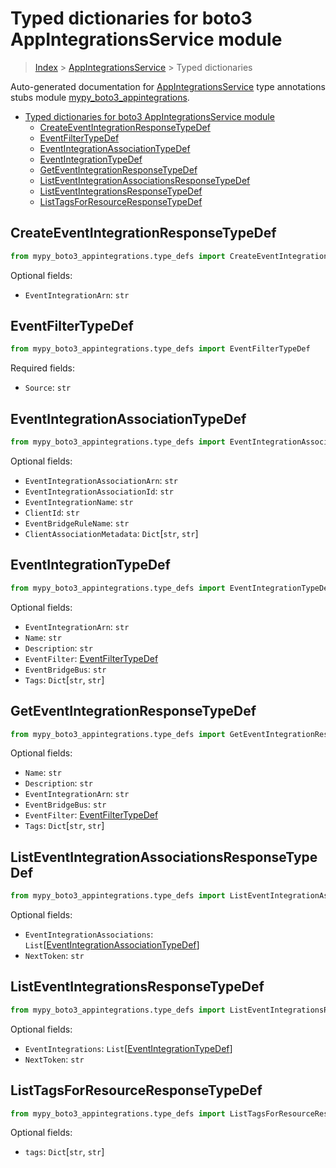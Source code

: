 # Typed dictionaries for boto3 AppIntegrationsService module

> [Index](..) > [AppIntegrationsService](.) > Typed dictionaries

Auto-generated documentation for
[AppIntegrationsService](https://boto3.amazonaws.com/v1/documentation/api/latest/reference/services/appintegrations.html#AppIntegrationsService)
type annotations stubs module
[mypy_boto3_appintegrations](https://pypi.org/project/mypy-boto3-appintegrations/).

- [Typed dictionaries for boto3 AppIntegrationsService module](#typed-dictionaries-for-boto3-appintegrationsservice-module)
  - [CreateEventIntegrationResponseTypeDef](#createeventintegrationresponsetypedef)
  - [EventFilterTypeDef](#eventfiltertypedef)
  - [EventIntegrationAssociationTypeDef](#eventintegrationassociationtypedef)
  - [EventIntegrationTypeDef](#eventintegrationtypedef)
  - [GetEventIntegrationResponseTypeDef](#geteventintegrationresponsetypedef)
  - [ListEventIntegrationAssociationsResponseTypeDef](#listeventintegrationassociationsresponsetypedef)
  - [ListEventIntegrationsResponseTypeDef](#listeventintegrationsresponsetypedef)
  - [ListTagsForResourceResponseTypeDef](#listtagsforresourceresponsetypedef)

## CreateEventIntegrationResponseTypeDef

```python
from mypy_boto3_appintegrations.type_defs import CreateEventIntegrationResponseTypeDef
```

Optional fields:

- `EventIntegrationArn`: `str`

## EventFilterTypeDef

```python
from mypy_boto3_appintegrations.type_defs import EventFilterTypeDef
```

Required fields:

- `Source`: `str`

## EventIntegrationAssociationTypeDef

```python
from mypy_boto3_appintegrations.type_defs import EventIntegrationAssociationTypeDef
```

Optional fields:

- `EventIntegrationAssociationArn`: `str`
- `EventIntegrationAssociationId`: `str`
- `EventIntegrationName`: `str`
- `ClientId`: `str`
- `EventBridgeRuleName`: `str`
- `ClientAssociationMetadata`: `Dict`\[`str`, `str`\]

## EventIntegrationTypeDef

```python
from mypy_boto3_appintegrations.type_defs import EventIntegrationTypeDef
```

Optional fields:

- `EventIntegrationArn`: `str`
- `Name`: `str`
- `Description`: `str`
- `EventFilter`: [EventFilterTypeDef](./type_defs.md#eventfiltertypedef)
- `EventBridgeBus`: `str`
- `Tags`: `Dict`\[`str`, `str`\]

## GetEventIntegrationResponseTypeDef

```python
from mypy_boto3_appintegrations.type_defs import GetEventIntegrationResponseTypeDef
```

Optional fields:

- `Name`: `str`
- `Description`: `str`
- `EventIntegrationArn`: `str`
- `EventBridgeBus`: `str`
- `EventFilter`: [EventFilterTypeDef](./type_defs.md#eventfiltertypedef)
- `Tags`: `Dict`\[`str`, `str`\]

## ListEventIntegrationAssociationsResponseTypeDef

```python
from mypy_boto3_appintegrations.type_defs import ListEventIntegrationAssociationsResponseTypeDef
```

Optional fields:

- `EventIntegrationAssociations`:
  `List`\[[EventIntegrationAssociationTypeDef](./type_defs.md#eventintegrationassociationtypedef)\]
- `NextToken`: `str`

## ListEventIntegrationsResponseTypeDef

```python
from mypy_boto3_appintegrations.type_defs import ListEventIntegrationsResponseTypeDef
```

Optional fields:

- `EventIntegrations`:
  `List`\[[EventIntegrationTypeDef](./type_defs.md#eventintegrationtypedef)\]
- `NextToken`: `str`

## ListTagsForResourceResponseTypeDef

```python
from mypy_boto3_appintegrations.type_defs import ListTagsForResourceResponseTypeDef
```

Optional fields:

- `tags`: `Dict`\[`str`, `str`\]
